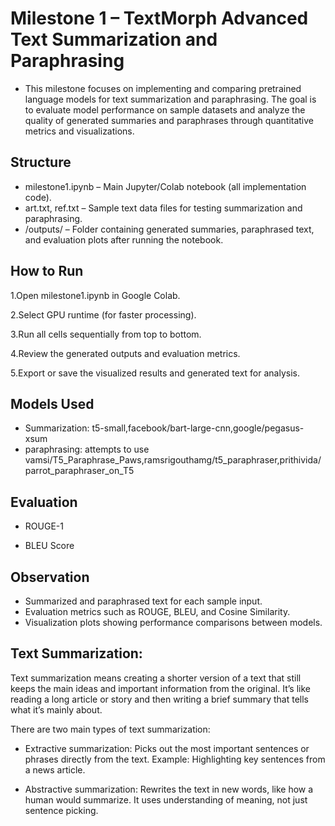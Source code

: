 # Milestone 1 – TextMorph Advanced Text Summarization and Paraphrasing
* This milestone focuses on implementing and comparing pretrained language models for text summarization and paraphrasing. The goal is to evaluate model performance on sample datasets and analyze the quality of generated summaries and paraphrases through quantitative metrics and visualizations.

## Structure
* milestone1.ipynb  – Main Jupyter/Colab notebook (all implementation code).
* art.txt, ref.txt – Sample text data files for testing summarization and paraphrasing.
* /outputs/ – Folder containing generated summaries, paraphrased text, and evaluation plots after running the notebook.

## How to Run
1.Open milestone1.ipynb in Google Colab.

2.Select GPU runtime (for faster processing).

3.Run all cells sequentially from top to bottom.

4.Review the generated outputs and evaluation metrics.

5.Export or save the visualized results and generated text for analysis.

## Models Used
* Summarization: t5-small,facebook/bart-large-cnn,google/pegasus-xsum
* paraphrasing: attempts to use vamsi/T5_Paraphrase_Paws,ramsrigouthamg/t5_paraphraser,prithivida/parrot_paraphraser_on_T5

## Evaluation
* ROUGE-1

* BLEU Score

## Observation
* Summarized and paraphrased text for each sample input.
* Evaluation metrics such as ROUGE, BLEU, and Cosine Similarity.
* Visualization plots showing performance comparisons between models.

## Text Summarization:
Text summarization means creating a shorter version of a text that still keeps the main ideas and important information from the original.
It’s like reading a long article or story and then writing a brief summary that tells what it’s mainly about.

There are two main types of text summarization:

* Extractive summarization:
Picks out the most important sentences or phrases directly from the text.
Example: Highlighting key sentences from a news article.

* Abstractive summarization:
Rewrites the text in new words, like how a human would summarize.
It uses understanding of meaning, not just sentence picking.



